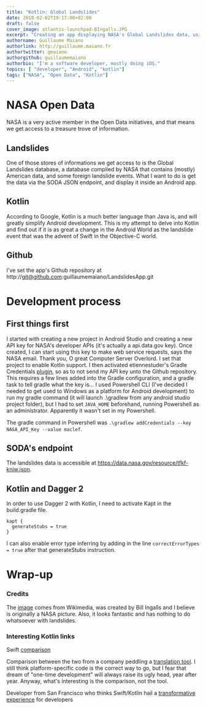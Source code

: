 ```yaml
---
title: "Kotlin: Global Landslides"
date: 2018-02-02T19:17:00+02:00
draft: false
cover_image: atlantis-launchpad-BIngalls.JPG
excerpt: "Creating an app displaying NASA's Global Landslides data, using Kotlin on Android" 
authorname: Guillaume Maiano
authorlink: http://guillaume.maiano.fr
authortwitter: gmaiano
authorgithub: guillaumemaiano 
authorbio: "I'm a software developer, mostly doing iOS."
topics: [ "developer", "Android", "kotlin"]
tags: ["NASA", "Open Data", "Kotlin"] 
---
```


# NASA Open Data

NASA is a very active member in the Open Data initiatives, and that means we get access to a treasure trove of information.

## Landslides

One of those stores of informations we get access to is the Global Landslides database, a database compiled by NASA that contains (mostly) American data, and some foreign landslide events.
What I want to do is get the data via the SODA JSON  endpoint, and display it inside an Android app.

## Kotlin

According to Google, Kotlin is a much better language than Java is, and will greatly simplify Android development. This is my attempt to delve into Kotlin and find out if it is as great a change in the Android World as the landslide event that was the advent of Swift in the Objective-C world.

## Github

I've set the app's Github repository at http://git@github.com:guillaumemaiano/LandslidesApp.git

# Development process

## First things first

I started with creating a new project in Android Studio and creating a new API key for NASA's developer APIs (it's actually a api.data.gov key). Once created, I can start using this key to make web service requests, says the NASA email. Thank you, O great Computer Server Overlord. I set that project to enable Kotlin support.
 I then activated etiennestuder's Gradle Credentials [plugin](https://github.com/etiennestuder/gradle-credentials-plugin), so as to not send my API key unto the Github repository. This requires a few lines added into the Gradle configuration, and a gradle task to tell gradle what the key is...
I used Powershell CLI (I've decided I needed to get used to Windows as a platform for Android development) to run my gradle command (it will launch .\gradlew from any android studio project folder), but I had to set `JAVA_HOME` beforehand, running Powershell as an administrator. Apparently it wasn't set in my Powershell. 

The gradle command in Powershell was `.\gradlew addCredentials --key NASA_API_Key --value maclef`.

## SODA's endpoint
 
 The landslides data is accessible at https://data.nasa.gov/resource/tfkf-kniw.json.

## Kotlin and Dagger 2

In order to use Dagger 2 with Kotlin, I need to activate Kapt in the build.gradle file.

    kapt {
      generateStubs = true
    }

I can also enable error type inferring by adding in the line `correctErrorTypes = true` after that generateStubs instruction.


# Wrap-up

### Credits
 
 The [image](https://upload.wikimedia.org/wikipedia/commons/thumb/3/34/Brightly_lit_STS-135_on_launch_pad_39a.jpg/2880px-Brightly_lit_STS-135_on_launch_pad_39a.jpg) comes from Wikimedia, was created by Bill Ingalls and I believe is originally a NASA picture. Also, it looks fantastic and has nothing to do whatsoever with landslides.

### Interesting Kotlin links

Swift [comparison](http://nilhcem.com/swift-is-like-kotlin/)

Comparison between the two from a company peddling a [translation tool](https://hackernoon.com/kotlin-and-swift-best-programming-languages-to-boost-developer-productivity-963ca8aec554). I still think platform-specific code is the correct way to go, but I fear that dream of "one-time development" will always raise its ugly head, year after year. Anyway, what's interesting is the comparison, not the tool.

Developer from San Francisco who thinks Swift/Kotlin hail a [transformative experience](https://codeburst.io/kotlin-and-swift-is-it-a-new-mobile-development-era-b4c5e81feb08) for developers
